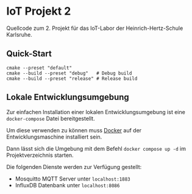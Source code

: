 # IoT Projekt 2

Quellcode zum 2. Projekt für das IoT-Labor der Heinrich-Hertz-Schule
Karlsruhe.

## Quick-Start

```shell
cmake --preset "default"
cmake --build --preset "debug"   # Debug build
cmake --build --preset "release" # Release build
```

## Lokale Entwicklungsumgebung

Zur einfachen Installation einer lokalen Entwicklungsumgebung ist eine
`docker-compose` Datei bereitgestellt.

Um diese verwenden zu können muss
[Docker](https://www.docker.com/products/docker-desktop)
auf der Entwicklungsmaschine installiert sein.

Dann lässt sich die Umgebung mit dem Befehl `docker compose up -d` im
Projektverzeichnis starten.

Die folgenden Dienste werden zur Verfügung gestellt:

- Mosquitto MQTT Server unter `localhost:1883`
- InfluxDB Datenbank unter `localhost:8086`
